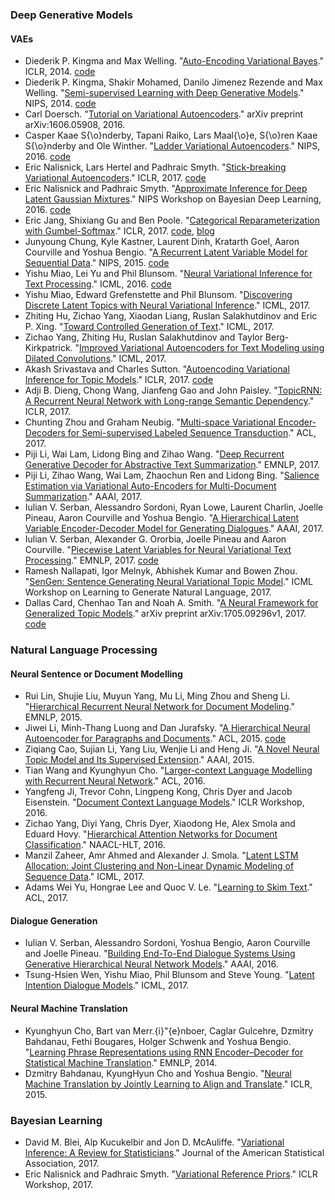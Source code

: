 ### Deep Generative Models
#### VAEs
- Diederik P. Kingma and Max Welling. "[Auto-Encoding Variational Bayes](https://arxiv.org/pdf/1312.6114.pdf)." ICLR, 2014. [code](https://github.com/y0ast/VAE-TensorFlow)
- Diederik P. Kingma, Shakir Mohamed, Danilo Jimenez Rezende and Max Welling. "[Semi-supervised Learning with Deep Generative Models](https://papers.nips.cc/paper/5352-semi-supervised-learning-with-deep-generative-models.pdf)." NIPS, 2014. [code](https://github.com/dpkingma/nips14-ssl)
- Carl Doersch. "[Tutorial on Variational Autoencoders](https://arxiv.org/pdf/1606.05908.pdf)." arXiv preprint arXiv:1606.05908, 2016.
- Casper Kaae S{\o}nderby, Tapani Raiko, Lars Maal{\o}e, S{\o}ren Kaae S{\o}nderby and Ole Winther. "[Ladder Variational Autoencoders](https://papers.nips.cc/paper/6275-ladder-variational-autoencoders.pdf)." NIPS, 2016. [code](https://github.com/casperkaae/LVAE)
- Eric Nalisnick, Lars Hertel and Padhraic Smyth. "[Stick-breaking Variational Autoencoders](https://arxiv.org/pdf/1605.06197.pdf)." ICLR, 2017. [code](https://github.com/enalisnick/stick-breaking_dgms)
- Eric Nalisnick and Padhraic Smyth. "[Approximate Inference for Deep Latent Gaussian Mixtures](http://bayesiandeeplearning.org/papers/BDL_20.pdf)." NIPS Workshop on Bayesian Deep Learning, 2016. [code](https://github.com/enalisnick/mixture_density_VAEs)
- Eric Jang, Shixiang Gu and Ben Poole. "[Categorical Reparameterization with Gumbel-Softmax](https://arxiv.org/pdf/1611.01144.pdf)." ICLR, 2017. [code](https://github.com/ericjang/gumbel-softmax), [blog](http://blog.evjang.com/2016/11/tutorial-categorical-variational.html)
- Junyoung Chung, Kyle Kastner, Laurent Dinh, Kratarth Goel, Aaron Courville and Yoshua Bengio. "[A Recurrent Latent Variable Model for Sequential Data](https://papers.nips.cc/paper/5653-a-recurrent-latent-variable-model-for-sequential-data.pdf)." NIPS, 2015. [code](https://github.com/jych/nips2015_vrnn)
- Yishu Miao, Lei Yu and Phil Blunsom. "[Neural Variational Inference for Text Processing](http://proceedings.mlr.press/v48/miao16.pdf)." ICML, 2016. [code](https://github.com/ysmiao/nvdm)
- Yishu Miao, Edward Grefenstette and Phil Blunsom. "[Discovering Discrete Latent Topics with Neural Variational Inference](http://proceedings.mlr.press/v70/miao17a/miao17a.pdf)." ICML, 2017.
- Zhiting Hu, Zichao Yang, Xiaodan Liang, Ruslan Salakhutdinov and Eric P. Xing. "[Toward Controlled Generation of Text](http://proceedings.mlr.press/v70/hu17e/hu17e.pdf)." ICML, 2017.
- Zichao Yang, Zhiting Hu, Ruslan Salakhutdinov and Taylor Berg-Kirkpatrick. "[Improved Variational Autoencoders for Text Modeling using Dilated Convolutions](http://proceedings.mlr.press/v70/yang17d/yang17d.pdf)." ICML, 2017.
- Akash Srivastava and Charles Sutton. "[Autoencoding Variational Inference for Topic Models](https://arxiv.org/pdf/1703.01488.pdf)." ICLR, 2017. [code](https://github.com/akashgit/autoencoding_vi_for_topic_models)
- Adji B. Dieng, Chong Wang, Jianfeng Gao and John Paisley. "[TopicRNN: A Recurrent Neural Network with Long-range Semantic Dependency](https://arxiv.org/pdf/1611.01702.pdf)." ICLR, 2017.
- Chunting Zhou and Graham Neubig. "[Multi-space Variational Encoder-Decoders for Semi-supervised Labeled Sequence Transduction](http://aclweb.org/anthology/P17-1029)." ACL, 2017.
- Piji Li, Wai Lam, Lidong Bing and Zihao Wang. "[Deep Recurrent Generative Decoder for Abstractive Text Summarization](https://arxiv.org/pdf/1708.00625.pdf)." EMNLP, 2017.
- Piji Li, Zihao Wang, Wai Lam, Zhaochun Ren and Lidong Bing. "[Salience Estimation via Variational Auto-Encoders for Multi-Document Summarization](https://aaai.org/ocs/index.php/AAAI/AAAI17/paper/view/14613/14140)." AAAI, 2017.
- Iulian V. Serban, Alessandro Sordoni, Ryan Lowe, Laurent Charlin, Joelle Pineau, Aaron Courville and Yoshua Bengio. "[A Hierarchical Latent Variable Encoder-Decoder Model for Generating Dialogues](https://arxiv.org/pdf/1605.06069.pdf)." AAAI, 2017.
- Iulian V. Serban, Alexander G. Ororbia, Joelle Pineau and Aaron Courville. "[Piecewise Latent Variables for Neural Variational Text Processing](https://arxiv.org/pdf/1612.00377.pdf)." EMNLP, 2017. [code](https://github.com/julianser/hred-latent-piecewise)
- Ramesh Nallapati, Igor Melnyk, Abhishek Kumar and Bowen Zhou. "[SenGen: Sentence Generating Neural Variational Topic Model](https://arxiv.org/pdf/1708.00308.pdf)." ICML Workshop on Learning to Generate Natural Language, 2017.
- Dallas Card, Chenhao Tan and Noah A. Smith. "[A Neural Framework for Generalized Topic Models](https://arxiv.org/pdf/1705.09296v1.pdf)." arXiv preprint arXiv:1705.09296v1, 2017. [code](https://github.com/dallascard/neural_topic_models)

### Natural Language Processing
#### Neural Sentence or Document Modelling
- Rui Lin, Shujie Liu, Muyun Yang, Mu Li, Ming Zhou and Sheng Li. "[Hierarchical Recurrent Neural Network for Document Modeling](http://www.aclweb.org/anthology/D15-1106)." EMNLP, 2015.
- Jiwei Li, Minh-Thang Luong and Dan Jurafsky. "[A Hierarchical Neural Autoencoder for Paragraphs and Documents](http://aclweb.org/anthology/P/P15/P15-1107.pdf)." ACL, 2015. [code](https://github.com/jiweil/Hierarchical-Neural-Autoencoder)
- Ziqiang Cao, Sujian Li, Yang Liu, Wenjie Li and Heng Ji. "[A Novel Neural Topic Model and Its Supervised Extension](https://www.aaai.org/ocs/index.php/AAAI/AAAI15/paper/view/9303/9544)." AAAI, 2015.
- Tian Wang and Kyunghyun Cho. "[Larger-context Language Modelling with Recurrent Neural Network](http://aclweb.org/anthology/P/P16/P16-1125.pdf)." ACL, 2016.
- Yangfeng Ji, Trevor Cohn, Lingpeng Kong, Chris Dyer and Jacob Eisenstein. "[Document Context Language Models](https://arxiv.org/pdf/1511.03962.pdf)." ICLR Workshop, 2016.
- Zichao Yang, Diyi Yang, Chris Dyer, Xiaodong He, Alex Smola and Eduard Hovy. "[Hierarchical Attention Networks for Document Classification](https://www.cs.cmu.edu/~diyiy/docs/naacl16.pdf)." NAACL-HLT, 2016.
- Manzil Zaheer, Amr Ahmed and Alexander J. Smola. "[Latent LSTM Allocation: Joint Clustering and Non-Linear Dynamic Modeling of Sequence Data](http://proceedings.mlr.press/v70/zaheer17a/zaheer17a.pdf)." ICML, 2017.
- Adams Wei Yu, Hongrae Lee and Quoc V. Le. "[Learning to Skim Text](http://aclweb.org/anthology/P17-1172)." ACL, 2017.

#### Dialogue Generation
- Iulian V. Serban, Alessandro Sordoni, Yoshua Bengio, Aaron Courville and Joelle Pineau. "[Building End-To-End Dialogue Systems Using Generative Hierarchical Neural Network Models](https://arxiv.org/pdf/1507.04808.pdf)." AAAI, 2016.
- Tsung-Hsien Wen, Yishu Miao, Phil Blunsom and Steve Young. "[Latent Intention Dialogue Models](http://proceedings.mlr.press/v70/wen17a/wen17a.pdf)." ICML, 2017.

#### Neural Machine Translation
- Kyunghyun Cho, Bart van Merr\.{i}\"{e}nboer, Caglar Gulcehre, Dzmitry Bahdanau, Fethi Bougares, Holger Schwenk and Yoshua Bengio. "[Learning Phrase Representations using RNN Encoder–Decoder for Statistical Machine Translation](http://www.aclweb.org/anthology/D14-1179)." EMNLP, 2014.
- Dzmitry Bahdanau, KyungHyun Cho and Yoshua Bengio. "[Neural Machine Translation by Jointly Learning to Align and Translate](https://arxiv.org/pdf/1409.0473.pdf)." ICLR, 2015.

### Bayesian Learning
- David M. Blei, Alp Kucukelbir and Jon D. McAuliffe. "[Variational Inference: A Review for Statisticians](http://www.tandfonline.com/doi/pdf/10.1080/01621459.2017.1285773?needAccess=true)." Journal of the American Statistical Association, 2017.
- Eric Nalisnick and Padhraic Smyth. "[Variational Reference Priors](https://openreview.net/pdf?id=rJnjwsYde)." ICLR Workshop, 2017.

